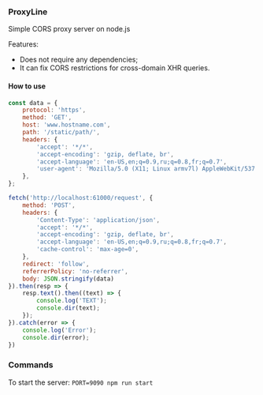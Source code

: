 ### ProxyLine
Simple CORS proxy server on node.js

Features:
- Does not require any dependencies;
- It can fix CORS restrictions for cross-domain XHR queries.

#### How to use
``` javascript
const data = {
    protocol: 'https',
    method: 'GET',
    host: 'www.hostname.com',
    path: '/static/path/',
    headers: {
        'accept': '*/*',
        'accept-encoding': 'gzip, deflate, br',
        'accept-language': 'en-US,en;q=0.9,ru;q=0.8,fr;q=0.7',
        'user-agent': 'Mozilla/5.0 (X11; Linux armv7l) AppleWebKit/537.36 (KHTML, like Gecko) Raspbian Chromium/78.0.3904.108 Chrome/78.0.3904.108 Safari/537.36',
    },
};

fetch('http://localhost:61000/request', {
    method: 'POST',
    headers: {
        'Content-Type': 'application/json',
        'accept': '*/*',
        'accept-encoding': 'gzip, deflate, br',
        'accept-language': 'en-US,en;q=0.9,ru;q=0.8,fr;q=0.7',
        'cache-control': 'max-age=0',
    },
    redirect: 'follow',
    referrerPolicy: 'no-referrer',
    body: JSON.stringify(data)
}).then(resp => {
    resp.text().then((text) => {
        console.log('TEXT');
        console.dir(text);
    });
}).catch(error => {
    console.log('Error');
    console.dir(error);
})
```

### Commands
To start the server: `PORT=9090 npm run start`
